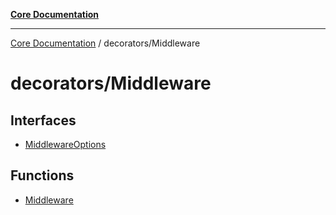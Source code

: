 [**Core Documentation**](../../README.md)

***

[Core Documentation](../../README.md) / decorators/Middleware

# decorators/Middleware

## Interfaces

- [MiddlewareOptions](interfaces/MiddlewareOptions.md)

## Functions

- [Middleware](functions/Middleware.md)
